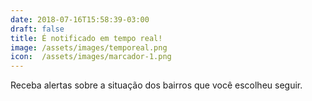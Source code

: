 ```yaml
---
date: 2018-07-16T15:58:39-03:00
draft: false
title: É notificado em tempo real!
image: /assets/images/temporeal.png
icon:  /assets/images/marcador-1.png
---
```


Receba alertas sobre a situação dos bairros que você escolheu seguir.
